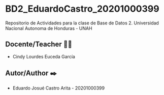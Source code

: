 # BD2_EduardoCastro_20201000399
<p>Repositorio de Actividades para la clase de Base de Datos 2. Universidad Nacional Autonoma de Honduras - UNAH</p>


<h2>Docente/Teacher 👨‍💻</h2>
<ul>
  <li>Cindy Lourdes Euceda García</li>
</ul>

<h2>Autor/Author ✒️</h2>
<ul>
  <li>Eduardo Josué Castro Arita - 20201000399</li>
</ul>
